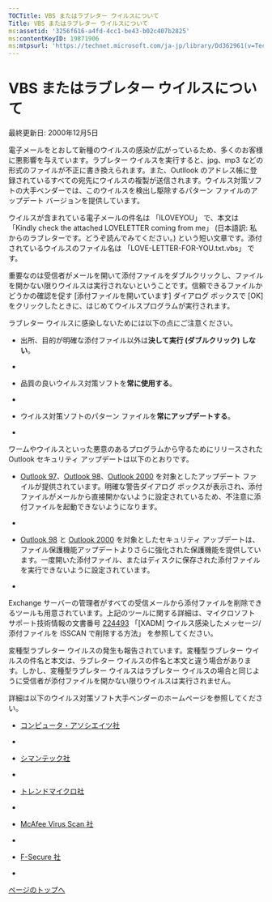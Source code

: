 ```yaml
---
TOCTitle: VBS またはラブレター ウイルスについて
Title: VBS またはラブレター ウイルスについて
ms:assetid: '3256f616-a4fd-4cc1-be43-b02c407b2825'
ms:contentKeyID: 19871906
ms:mtpsurl: 'https://technet.microsoft.com/ja-jp/library/Dd362961(v=TechNet.10)'
---
```


VBS またはラブレター ウイルスについて
=====================================

最終更新日: 2000年12月5日

電子メールをとおして新種のウイルスの感染が広がっているため、多くのお客様に悪影響を与えています。ラブレター ウイルスを実行すると、jpg、mp3 などの形式のファイルが不正に書き換えられます。また、Outllook のアドレス帳に登録されているすべての宛先にウイルスの複製が送信されます。ウイルス対策ソフトの大手ベンダーでは、このウイルスを検出し駆除するパターン ファイルのアップデート バージョンを提供しています。

ウイルスが含まれている電子メールの件名は 「ILOVEYOU」 で、本文は 「Kindly check the attached LOVELETTER coming from me」 (日本語訳: 私からのラブレターです。どうぞ読んでみてください。) という短い文章です。添付されているウイルスのファイル名は 「LOVE-LETTER-FOR-YOU.txt.vbs」 です。

重要なのは受信者がメールを開いて添付ファイルをダブルクリックし、ファイルを開かない限りウイルスは実行されないということです。信頼できるファイルかどうかの確認を促す \[添付ファイルを開いています\] ダイアログ ボックスで \[OK\] をクリックしたときに、はじめてウイルスプログラムが実行されます。

ラブレター ウイルスに感染しないためには以下の点にご注意ください。

-   出所、目的が明確な添付ファイル以外は**決して実行 (ダブルクリック) しない**。

-   
-   品質の良いウイルス対策ソフトを**常に使用する**。

-   
-   ウイルス対策ソフトのパターン ファイルを**常にアップデートする**。

-   

ワームやウイルスといった悪意のあるプログラムから守るためにリリースされた Outlook セキュリティ アップデートは以下のとおりです。

-   [Outlook 97](http://office.microsoft.com/japan/downloads/9798/o97attch.aspx)、[Outlook 98](http://office.microsoft.com/japan/downloads/9798/out98sec.aspx)、[Outlook 2000](http://office.microsoft.com/japan/downloads/2000/out2ksec.aspx) を対象としたアップデート ファイルが提供されています。明確な警告ダイアログ ボックスが表示され、添付ファイルがメールから直接開かないように設定されているため、不注意に添付ファイルを起動できないようになります。

-   
-   [Outlook 98](http://office.microsoft.com/japan/downloads/9798/out98sec.aspx) と [Outlook 2000](http://office.microsoft.com/japan/downloads/2000/out2ksec.aspx) を対象としたセキュリティ アップデートは、ファイル保護機能アップデートよりさらに強化された保護機能を提供しています。一度開いた添付ファイル、またはディスクに保存された添付ファイルを実行できないように設定されています。

-   

Exchange サーバーの管理者がすべての受信メールから添付ファイルを削除できるツールも用意されています。上記のツールに関する詳細は、マイクロソフト サポート技術情報の文書番号 [224493](http://support.microsoft.com/kb/224493) 「\[XADM\] ウイルス感染したメッセージ/添付ファイルを ISSCAN で削除する方法」 を参照してください。

変種型ラブレター ウイルスの発生も報告されています。変種型ラブレター ウイルスの件名と本文は、ラブレター ウイルスの件名と本文と違う場合があります。しかし、変種型ラブレター ウイルスはラブレター ウイルスの場合と同じように受信者が添付ファイルを開かない限りウイルスは実行されません。

詳細は以下のウイルス対策ソフト大手ベンダーのホームページを参照してください。

-   [コンピュータ・アソシエイツ社](http://www.caj.co.jp/tec/tec_n/f_il0005iloveyou.htm)

-   
-   [シマンテック社](http://www.symantec.com/region/jp/sarcj/data/v/vbs.loveletter.a.html)

-   
-   [トレンドマイクロ社](http://www.trendmicro.co.jp/vinfo/virusencyclo/default5.asp?vname=vbs_loveletter)

-   
-   [McAfee Virus Scan 社](http://vil.mcafee.com/dispvirus.asp?virus_k=98617&)

-   
-   [F-Secure 社](http://www.data-fellows.com/v-descs/love.shtml)

-   

[](#mainsection)[ページのトップへ](#mainsection)
